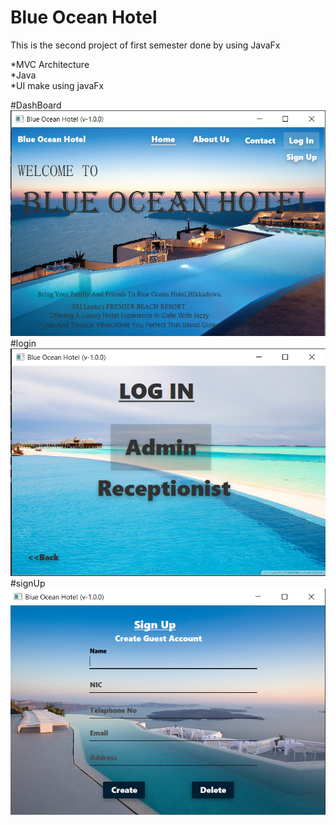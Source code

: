 # Blue Ocean Hotel<br>

This is the second project of first semester done by using JavaFx

*MVC Architecture<br>
*Java<br>
*UI make using javaFx

#DashBoard<br>
![DashBoard](src/assets/project/dashboard.png)
#login<br>
![login](src/assets/project/login.png)
#signUp
![signUp](src/assets/project/SignUp.png)